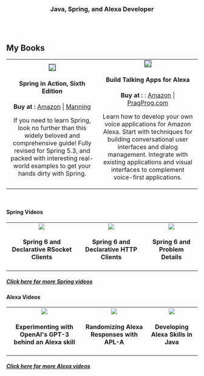 <h3 align="center">Java, Spring, and Alexa Developer</h3>

<br>
<br>
<h2>My Books</h2>

<table>
  <tr>
    <td align="center">
        <a href="http://www.amazon.com/gp/product/1617297577/?tag=habumacom-20" target="_blank"><img src="https://www.habuma.com/img/SiA6_FrontCover.jpg" style="border:1px solid #0D1C35;"/></a>
        <h4>Spring in Action, Sixth Edition</h4>
        <b>Buy at :</b> <a href="http://www.amazon.com/gp/product/1617297577/?tag=habumacom-20" target="_blank">Amazon</a> | <a href="https://www.manning.com/books/spring-in-action-sixth-edition?a_aid=habuma&a_bid=f205d999&chan=habuma" target="_blank">Manning</a>
        <p>If you need to learn Spring, look no further than this widely beloved and comprehensive guide! Fully revised for Spring 5.3, and packed with interesting real-world examples to get your hands dirty with Spring.</p>
    </td>
    <td align="center">
        <a href="http://www.amazon.com/gp/product/1680507257/?tag=habumacom-20" target="_blank"><img src="https://www.habuma.com/img/BTA_FrontCover.jpg" style="border:1px solid #0D1C35;"/></a>
        <h4>Build Talking Apps for Alexa</h4>
        <b>Buy at :</b> : <a href="http://www.amazon.com/gp/product/1680507257/?tag=habumacom-20" target="_blank">Amazon</a> | <a href="https://pragprog.com/titles/cwalexa/build-talking-apps-for-alexa/" target="_blank">PragProg.com</a>
        <p>Learn how to develop your own voice applications for Amazon Alexa. Start with techniques for building conversational user interfaces and dialog management. Integrate with existing applications and visual interfaces to complement voice-first applications.</p>
    </td>
  </tr>
</table>

<br>
<h4>Spring Videos</h4>
<table>
  <tr>
    <td align="center" valign="top">
        <a href="https://www.youtube.com/watch?v=I9u_DZtmhwI"><img src="https://img.youtube.com/vi/I9u_DZtmhwI/0.jpg"/></a>
        <h4>Spring 6 and Declarative RSocket Clients</h4>
    </td>
    <td align="center" valign="top">
        <a href="https://www.youtube.com/watch?v=QXgq_e7etXc"><img src="https://img.youtube.com/vi/QXgq_e7etXc/0.jpg"/></a>
        <h4>Spring 6 and Declarative HTTP Clients</h4>
    </td>
    <td align="center" valign="top">
        <a href="https://www.youtube.com/watch?v=4YyJUS_7rQE"><img src="https://img.youtube.com/vi/4YyJUS_7rQE/0.jpg"/></a>
        <h4>Spring 6 and Problem Details</h4>
    </td>
  </tr>
</table>
<h5><a href="https://www.youtube.com/channel/UC4KvfQvH5XAfbA5g7sMdOww" target="_blank">Click here for more Spring videos</a></h5>

<h4>Alexa Videos</h4>
<table>
  <tr>
    <td align="center" valign="top">
        <a href="https://www.youtube.com/watch?v=4g_rY451bxM"><img src="https://img.youtube.com/vi/4g_rY451bxM/0.jpg"/></a>
        <h4>Experimenting with OpenAI's GPT-3 behind an Alexa skill</h4>
    </td>
    <td align="center" valign="top">
        <a href="https://www.youtube.com/watch?v=Sg4RZlH2vh8"><img src="https://img.youtube.com/vi/Sg4RZlH2vh8/0.jpg"/></a>
        <h4>Randomizing Alexa Responses with APL-A</h4>
    </td>
    <td align="center" valign="top">
        <a href="https://www.youtube.com/watch?v=YAE8rqwzgX4"><img src="https://img.youtube.com/vi/YAE8rqwzgX4/0.jpg"/></a>
        <h4>Developing Alexa Skills in Java</h4>
    </td>
  </tr>
</table>
<h5><a href="https://www.youtube.com/channel/UC3PN-vEhnKGUo4mIauOqHUQ" target="_blank">Click here for more Alexa videos</a></h5>


